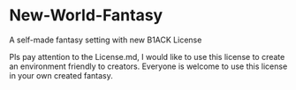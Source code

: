 # New-World-Fantasy
A self-made fantasy setting with new B1ACK License

Pls pay attention to the License.md, I would like to use this license to create an environment friendly to creators.
Everyone is welcome to use this license in your own created fantasy.